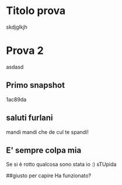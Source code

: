 # Titolo prova
skdjglkjh
# Prova 2
asdasd
## Primo snapshot
1ac89da


## saluti furlani
mandi mandi che de cul te spandi! 

## E' sempre colpa mia
Se si è rotto qualcosa sono stata io :)
sTUpida

##giusto per capire
Ha funzionato?
